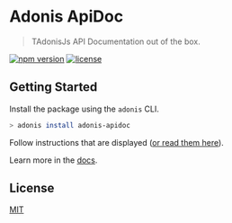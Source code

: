 # Adonis ApiDoc

> TAdonisJs API Documentation out of the box.

[![npm version](https://img.shields.io/npm/v/adonis-apidoc.svg)](https://www.npmjs.com/package/adonis-apidoc)
[![license](https://img.shields.io/github/license/adonis-apidoc/apidoc.svg)](https://github.com/cmty/adonis-apidoc/blob/master/LICENSE.md)

## Getting Started

Install the package using the `adonis` CLI.

```bash
> adonis install adonis-apidoc
```

Follow instructions that are displayed ([or read them here](https://github.com/cmty/adonis-apidoc/blob/master/instructions.md)).

Learn more in the [docs](http://apidoc.dimerapp.com/docs/master/adonisjs).

## License

[MIT](https://github.com/cmty/adonis-apidoc/blob/master/LICENSE.md)
